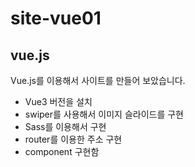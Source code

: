 # site-vue01

## vue.js

Vue.js를 이용해서 사이트를 만들어 보았습니다.

- Vue3 버전을 설치
- swiper를 사용해서 이미지 슬라이드를 구현
- Sass를 이용해서 구현
- router를 이용한 주소 구현
- component 구현함
